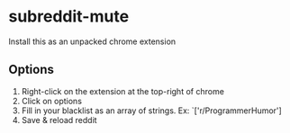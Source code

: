 # subreddit-mute
Install this as an unpacked chrome extension

## Options
1. Right-click on the extension at the top-right of chrome
2. Click on options
3. Fill in your blacklist as an array of strings. Ex: `['r/ProgrammerHumor']
4. Save & reload reddit